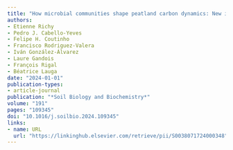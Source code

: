 ```yaml
---
title: "How microbial communities shape peatland carbon dynamics: New insights and implications"
authors:
- Etienne Richy
- Pedro J. Cabello-Yeves
- Felipe H. Coutinho
- Francisco Rodriguez-Valera
- Iván González-Álvarez
- Laure Gandois
- François Rigal
- Béatrice Lauga
date: "2024-01-01"
publication-types:
- article-journal
publication: "*Soil Biology and Biochemistry*"
volume: "191"
pages: "109345"
doi: "10.1016/j.soilbio.2024.109345"
links:
- name: URL
  url: "https://linkinghub.elsevier.com/retrieve/pii/S0038071724000348"
---
```

